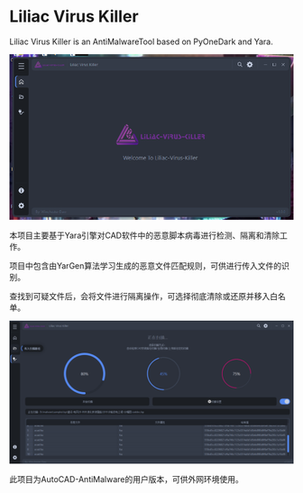 # Liliac Virus Killer
Liliac Virus Killer is an AntiMalwareTool based on PyOneDark and Yara.

![image](UI0.png)

本项目主要基于Yara引擎对CAD软件中的恶意脚本病毒进行检测、隔离和清除工作。

项目中包含由YarGen算法学习生成的恶意文件匹配规则，可供进行传入文件的识别。

查找到可疑文件后，会将文件进行隔离操作，可选择彻底清除或还原并移入白名单。

![image](UI.png)

此项目为AutoCAD-AntiMalware的用户版本，可供外网环境使用。
